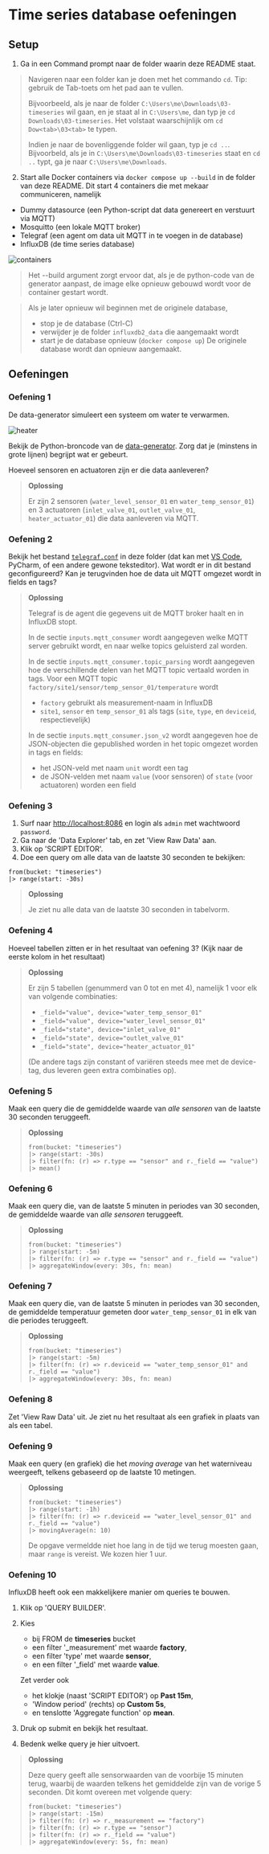 # Time series database oefeningen

## Setup

1. Ga in een Command prompt naar de folder waarin deze README staat.

> Navigeren naar een folder kan je doen met het commando `cd`.
> Tip: gebruik de Tab-toets om het pad aan te vullen.
> 
> Bijvoorbeeld, als je naar de folder `C:\Users\me\Downloads\03-timeseries` wil gaan, 
> en je staat al in `C:\Users\me`, dan typ je `cd Downloads\03-timeseries`.
> Het volstaat waarschijnlijk om `cd Dow<tab>\03<tab>` te typen.
>
> Indien je naar de bovenliggende folder wil gaan, typ je `cd ..`. Bijvoorbeld, als je in `C:\Users\me\Downloads\03-timeseries` staat en `cd ..` typt, ga je naar `C:\Users\me\Downloads`.

2. Start alle Docker containers via
`docker compose up --build` in de folder van deze README. Dit start 4 containers die met mekaar communiceren, namelijk
- Dummy datasource (een Python-script dat data genereert en verstuurt via MQTT)
- Mosquitto (een lokale MQTT broker)
- Telegraf (een agent om data uit MQTT in te voegen in de database)
- InfluxDB (de time series database)

![containers](./images/docker-containers.png)

> Het --build argument zorgt ervoor dat, als je de python-code van de generator aanpast, de image elke opnieuw gebouwd wordt voor de container gestart wordt.

> Als je later opnieuw wil beginnen met de originele database,
> - stop je de database (Ctrl-C)
> - verwijder je de folder `influxdb2_data` die aangemaakt wordt
> - start je de database opnieuw (`docker compose up`)
> De originele database wordt dan opnieuw aangemaakt.

## Oefeningen

### Oefening 1

De data-generator simuleert een systeem om water te verwarmen.

![heater](./images/heater.png)

Bekijk de Python-broncode van de [data-generator](./dummy_datasource/generator.py). Zorg dat je (minstens in grote lijnen) begrijpt wat er gebeurt.

Hoeveel sensoren en actuatoren zijn er die data aanleveren?


> **Oplossing**
> 
> Er zijn 2 sensoren (`water_level_sensor_01` en `water_temp_sensor_01`) en 3 actuatoren (`inlet_valve_01`, `outlet_valve_01`, `heater_actuator_01`) die data aanleveren via MQTT.

### Oefening 2

Bekijk het bestand [`telegraf.conf`](telegraf.conf) in deze folder (dat kan met [VS Code](https://code.visualstudio.com/), PyCharm, of een andere gewone teksteditor). Wat wordt er in dit bestand geconfigureerd?
Kan je terugvinden hoe de data uit MQTT omgezet wordt in fields en tags?

> **Oplossing**
> 
> Telegraf is de agent die gegevens uit de MQTT broker haalt en in InfluxDB stopt.
>
> In de sectie `inputs.mqtt_consumer` wordt aangegeven welke MQTT server gebruikt wordt, en naar welke topics geluisterd zal worden.
>
> In de sectie `inputs.mqtt_consumer.topic_parsing` wordt aangegeven hoe de verschillende delen van het MQTT topic vertaald worden in tags. Voor een MQTT topic `factory/site1/sensor/temp_sensor_01/temperature` wordt
> - `factory` gebruikt als measurement-naam in InfluxDB
> - `site1`, `sensor` en `temp_sensor_01` als tags (`site`, `type`, en `deviceid`, respectievelijk)
> 
> In de sectie `inputs.mqtt_consumer.json_v2` wordt aangegeven hoe de JSON-objecten die gepublished worden in het topic omgezet worden in tags en fields:
> - het JSON-veld met naam `unit` wordt een tag
> - de JSON-velden met naam `value` (voor sensoren) of `state` (voor actuatoren) worden een field

### Oefening 3

1. Surf naar [http://localhost:8086](http://localhost:8086) en login als `admin` met wachtwoord `password`.
2. Ga naar de 'Data Explorer' tab, en zet 'View Raw Data' aan.
3. Klik op 'SCRIPT EDITOR'.
4. Doe een query om alle data van de laatste 30 seconden te bekijken:
```flux
from(bucket: "timeseries")
|> range(start: -30s)
```

> **Oplossing**
>
> Je ziet nu alle data van de laatste 30 seconden in tabelvorm.

### Oefening 4

Hoeveel tabellen zitten er in het resultaat van oefening 3? (Kijk naar de eerste kolom in het resultaat)

> **Oplossing**
>
> Er zijn 5 tabellen (genummerd van 0 tot en met 4), namelijk 1 voor elk van volgende combinaties:
> - `_field="value", device="water_temp_sensor_01"`
> - `_field="value", device="water_level_sensor_01"`
> - `_field="state", device="inlet_valve_01"`
> - `_field="state", device="outlet_valve_01"`
> - `_field="state", device="heater_actuator_01"`
> 
> (De andere tags zijn constant of variëren steeds mee met de device-tag, dus leveren geen extra combinaties op).

### Oefening 5

Maak een query die de gemiddelde waarde van *alle sensoren* van de laatste 30 seconden teruggeeft.

> **Oplossing**
>
> ```flux
>from(bucket: "timeseries")
>|> range(start: -30s)
>|> filter(fn: (r) => r.type == "sensor" and r._field == "value")
>|> mean()
>```

### Oefening 6

Maak een query die, van de laatste 5 minuten in periodes van 30 seconden, de gemiddelde waarde van *alle sensoren* teruggeeft.

> **Oplossing**
>
> ```flux
>from(bucket: "timeseries")
>|> range(start: -5m)
>|> filter(fn: (r) => r.type == "sensor" and r._field == "value")
>|> aggregateWindow(every: 30s, fn: mean)
>```

### Oefening 7

Maak een query die, van de laatste 5 minuten in periodes van 30 seconden, de gemiddelde temperatuur gemeten door `water_temp_sensor_01` in elk van die periodes teruggeeft.

> **Oplossing**
>
> ```flux
>from(bucket: "timeseries")
>|> range(start: -5m)
>|> filter(fn: (r) => r.deviceid == "water_temp_sensor_01" and r._field == "value")
>|> aggregateWindow(every: 30s, fn: mean)
>```


### Oefening 8

Zet 'View Raw Data' uit. Je ziet nu het resultaat als een grafiek in plaats van als een tabel.

### Oefening 9

Maak een query (en grafiek) die het *moving average* van het waterniveau weergeeft, telkens gebaseerd op de laatste 10 metingen.

> **Oplossing**
>
>```flux
>from(bucket: "timeseries")
>|> range(start: -1h)
>|> filter(fn: (r) => r.deviceid == "water_level_sensor_01" and r._field == "value")
>|> movingAverage(n: 10)
>```
> 
> De opgave vermeldde niet hoe lang in de tijd we terug moesten gaan, maar `range` is vereist. We kozen hier 1 uur.

### Oefening 10

InfluxDB heeft ook een makkelijkere manier om queries te bouwen.
1. Klik op 'QUERY BUILDER'.
2. Kies 
    - bij FROM de **timeseries** bucket
    - een filter '_measurement' met waarde **factory**,
    - een filter 'type' met waarde **sensor**,
    - en een filter '_field' met waarde **value**.

    Zet verder ook
    - het klokje (naast 'SCRIPT EDITOR') op **Past 15m**,
    - 'Window period' (rechts) op **Custom 5s**,
    - en tenslotte 'Aggregate function' op **mean**.

3. Druk op submit en bekijk het resultaat.
4. Bedenk welke query je hier uitvoert. 

> **Oplossing**
>
> Deze query geeft alle sensorwaarden van de voorbije 15 minuten terug, waarbij de waarden telkens het gemiddelde zijn van de vorige 5 seconden. Dit komt overeen met volgende query:
>```flux
>from(bucket: "timeseries")
>|> range(start: -15m)
>|> filter(fn: (r) => r._measurement == "factory")
>|> filter(fn: (r) => r.type == "sensor")
>|> filter(fn: (r) => r._field == "value")
>|> aggregateWindow(every: 5s, fn: mean)
>```